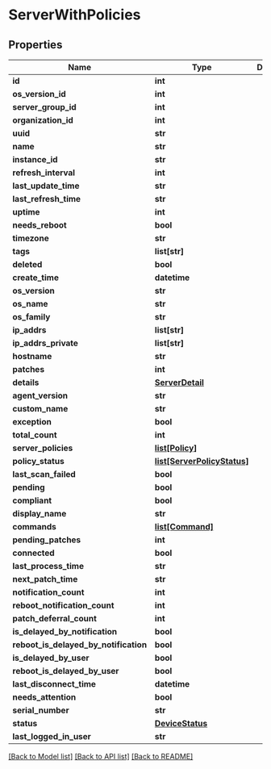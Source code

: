# ServerWithPolicies

## Properties
Name | Type | Description | Notes
------------ | ------------- | ------------- | -------------
**id** | **int** |  | [optional] 
**os_version_id** | **int** |  | [optional] 
**server_group_id** | **int** |  | [optional] 
**organization_id** | **int** |  | [optional] 
**uuid** | **str** |  | [optional] 
**name** | **str** |  | [optional] 
**instance_id** | **str** |  | [optional] 
**refresh_interval** | **int** |  | [optional] 
**last_update_time** | **str** |  | [optional] 
**last_refresh_time** | **str** |  | [optional] 
**uptime** | **int** |  | [optional] 
**needs_reboot** | **bool** |  | [optional] 
**timezone** | **str** |  | [optional] 
**tags** | **list[str]** |  | [optional] 
**deleted** | **bool** |  | [optional] 
**create_time** | **datetime** |  | [optional] 
**os_version** | **str** |  | [optional] 
**os_name** | **str** |  | [optional] 
**os_family** | **str** |  | [optional] 
**ip_addrs** | **list[str]** |  | [optional] 
**ip_addrs_private** | **list[str]** |  | [optional] 
**hostname** | **str** |  | [optional] 
**patches** | **int** |  | [optional] 
**details** | [**ServerDetail**](ServerDetail.md) |  | [optional] 
**agent_version** | **str** |  | [optional] 
**custom_name** | **str** |  | [optional] 
**exception** | **bool** |  | [optional] 
**total_count** | **int** |  | [optional] 
**server_policies** | [**list[Policy]**](Policy.md) |  | [optional] 
**policy_status** | [**list[ServerPolicyStatus]**](ServerPolicyStatus.md) |  | [optional] 
**last_scan_failed** | **bool** |  | [optional] 
**pending** | **bool** |  | [optional] 
**compliant** | **bool** |  | [optional] 
**display_name** | **str** |  | [optional] 
**commands** | [**list[Command]**](Command.md) |  | [optional] 
**pending_patches** | **int** |  | [optional] 
**connected** | **bool** |  | [optional] 
**last_process_time** | **str** |  | [optional] 
**next_patch_time** | **str** |  | [optional] 
**notification_count** | **int** |  | [optional] 
**reboot_notification_count** | **int** |  | [optional] 
**patch_deferral_count** | **int** |  | [optional] 
**is_delayed_by_notification** | **bool** |  | [optional] 
**reboot_is_delayed_by_notification** | **bool** |  | [optional] 
**is_delayed_by_user** | **bool** |  | [optional] 
**reboot_is_delayed_by_user** | **bool** |  | [optional] 
**last_disconnect_time** | **datetime** |  | [optional] 
**needs_attention** | **bool** |  | [optional] 
**serial_number** | **str** |  | [optional] 
**status** | [**DeviceStatus**](DeviceStatus.md) |  | [optional] 
**last_logged_in_user** | **str** |  | [optional] 

[[Back to Model list]](../README.md#documentation-for-models) [[Back to API list]](../README.md#documentation-for-api-endpoints) [[Back to README]](../README.md)

